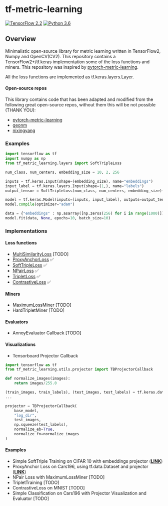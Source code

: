 # tf-metric-learning

[![TensorFlow 2.2](https://img.shields.io/badge/TensorFlow-2.2-FF6F00?logo=tensorflow)](https://github.com/tensorflow/tensorflow/releases/tag/v2.2.0) [![Python 3.6](https://img.shields.io/badge/Python-3.6-3776AB)](https://www.python.org/downloads/release/python-360/)

## Overview

Minimalistic open-source library for metric learning written in TensorFlow2, Numpy and OpenCV(CV2). This repository contains a TensorFlow2+/tf.keras implementation some of the loss functions and miners. This repository was inspired by [pytorch-metric-learning](https://github.com/KevinMusgrave/pytorch-metric-learning).

All the loss functions are implemented as tf.keras.layers.Layer.

#### Open-source repos
This library contains code that has been adapted and modified from the following great open-source repos, without them this will be not possible (THANK YOU):

* [pytorch-metric-learning](https://github.com/KevinMusgrave/pytorch-metric-learning)
* [geonm](https://github.com/geonm?tab=repositories)
* [nixingyang](https://github.com/nixingyang/Proxy-Anchor-Loss)

### Examples

```python
import tensorflow as tf
import numpy as np
from tf_metric_learning.layers import SoftTripleLoss

num_class, num_centers, embedding_size = 10, 2, 256

inputs = tf.keras.Input(shape=(embedding_size), name="embeddings")
input_label = tf.keras.layers.Input(shape=(1,), name="labels")
output_tensor = SoftTripleLoss(num_class, num_centers, embedding_size)(inputs, input_label)

model = tf.keras.Model(inputs=[inputs, input_label], outputs=output_tensor)
model.compile(optimizer="adam")

data = {"embeddings" : np.asarray([np.zeros(256) for i in range(1000)]), "labels": np.zeros(1000, dtype=np.float32)}
model.fit(data, None, epochs=10, batch_size=10)
```

### Implementations

#### Loss functions

* [MultiSimilarityLoss](https://arxiv.org/abs/1904.06627) [TODO]
* [ProxyAnchorLoss](https://arxiv.org/abs/2003.13911) ✅
* [SoftTripleLoss](https://arxiv.org/abs/1909.05235) ✅
* [NPairLoss](http://www.nec-labs.com/uploads/images/Department-Images/MediaAnalytics/papers/nips16_npairmetriclearning.pdf) ✅
* [TripletLoss](https://papers.nips.cc/paper/2795-distance-metric-learning-for-large-margin-nearest-neighbor-classification.pdf) ✅
* [ContrastiveLoss](http://yann.lecun.com/exdb/publis/pdf/hadsell-chopra-lecun-06.pdf) ✅

#### Miners

* MaximumLossMiner [TODO]
* HardTripletMiner [TODO]

#### Evaluators

* AnnoyEvaluator Callback [TODO]

#### Visualizations

* Tensorboard Projector Callback

```python
import tensorflow as tf
from tf_metric_learning.utils.projector import TBProjectorCallback

def normalize_images(images):
    return images/255.0

(train_images, train_labels), (test_images, test_labels) = tf.keras.datasets.cifar10.load_data()
...

projector = TBProjectorCallback(
    base_model,
    "log_dir",
    test_images,
    np.squeeze(test_labels),
    normalize_eb=True,
    normalize_fn=normalize_images
)
```

#### Examples

* Simple SoftTriple Training on CIFAR 10 with embeddings projector (**[LINK](examples/cifar10.py)**)
* ProxyAnchor Loss on Cars196, using tf.data.Dataset and projector  (**[LINK](examples/cars196.py)**)
* NPair Loss with MaximumLossMiner [TODO]
* TripletTraining [TODO]
* ContrastiveLoss on MNIST [TODO]
* Simple Classification on Cars196 with Projector Visualization and Evaluator [TODO]
